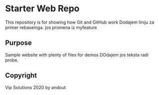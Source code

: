 # Starter Web Repo

This repository is for showing how Git and GitHub work
Dodajem liniju za primer rebaseinga.
jos promena iz myfeature

## Purpose

Sample website with plenty of files for demos
DOdajem jos teksta radi probe.

## Copyright

Vip Solutions 2020 by andout
